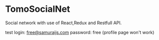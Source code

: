 # TomoSocialNet
Social network with use of React,Redux and Restfull API.

test login: free@samuraijs.com
password: free
(profile page won't work)
